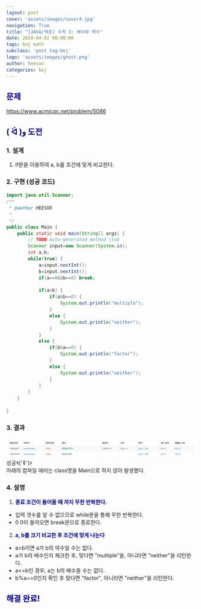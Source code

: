 ```yaml
---
layout: post
cover: 'assets/images/cover4.jpg'
navigation: True
title: "[JAVA/백준] 수학 3: 배수와 약수"
date: 2020-04-02 00:00:00
tags: boj math
subclass: 'post tag-boj'
logo: 'assets/images/ghost.png'
author: heesoo
categories: boj
---
```

## <span style="color:navy">문제</span>
<https://www.acmicpc.net/problem/5086>

## <span style="color:navy">( ᐛ )و 도전</span>

### 1. 설계
1. if문을 이용하여 a, b를 조건에 맞게 비교한다.

### 2. 구현 (성공 코드)
```java
import java.util.Scanner;
/**
 * @author HEESOO
 *
 */
public class Main {
	public static void main(String[] args) {
		// TODO Auto-generated method stub
		Scanner input=new Scanner(System.in);
		int a,b;
		while(true) {
			a=input.nextInt();
			b=input.nextInt();
			if(a==0&&b==0) break;
			
			if(a>b) {
				if(a%b==0) {
					System.out.println("multiple");
				}
				else {
					System.out.println("neither");
				}
			}
			else {
				if(b%a==0) {
					System.out.println("factor");
				}
				else {
					System.out.println("neither");
				}
			}
		}
	}

}

 ```

### 3. 결과
![실행결과](./assets/images/200402_1.PNG)
성공٩(˘◊˘)۶  
아래의 컴파일 에러는 class명을 Main으로 하지 않아 발생했다.

### 4. 설명
1. **<span style="color:navy">종료 조건이 들어올 때 까지 무한 반복한다.</span>**
- 입력 갯수를 알 수 없으므로 while문을 통해 무한 반복한다.
- 0 0이 들어오면 break문으로 종료한다.
2. **<span style="color:navy">a, b를 크기 비교한 후 조건에 맞게 나눈다</span>**
- a>b이면 a가 b의 약수일 수는 없다. 
- a가 b의 배수인지 체크한 후, 맞다면 "multiple"을, 아니라면 "neither"을 리턴한다.
- a<=b인 경우, a는 b의 배수을 수는 없다.
- b%a==0인지 확인 후 맞다면 "factor", 아니라면 "neither"을 리턴한다.

## <span style="color:navy">해결 완료!</span>

